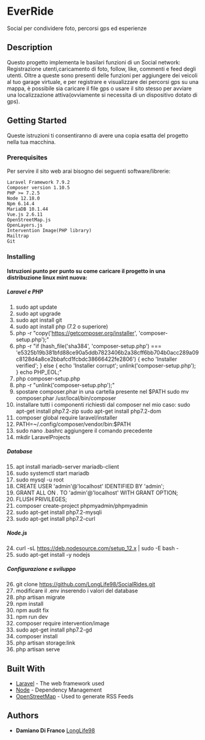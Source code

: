 # EverRide

Social per condividere foto, percorsi gps ed esperienze 

## Description

Questo progetto implementa le basilari funzioni di un Social network: Registrazione utenti,caricamento di foto, follow, like, commenti e feed degli utenti.
Oltre a queste sono presenti delle funzioni per aggiungere dei veicoli al tuo garage virtuale, e per registrare e visualizzare dei percorsi gps su una mappa,
è possibile sia caricare il file gps o usare il sito stesso per avviare una localizzazione attiva(ovviamente si necessita di un dispositivo dotato di gps).

## Getting Started

Queste istruzioni ti consentiranno di avere una copia esatta del progetto nella tua macchina.


### Prerequisites

Per servire il sito web arai bisogno dei seguenti software/librerie:

```
Laravel Framework 7.9.2
Composer version 1.10.5
PHP >= 7.2.5
Node 12.18.0
Npm 6.14.4
MariaDB 10.1.44
Vue.js 2.6.11 
OpenStreetMap.js
OpenLayers.js
Intervention Image(PHP library)
Mailtrap
Git

```

### Installing

#### Istruzioni punto per punto su come caricare il progetto in una distribuzione linux mint nuova:

##### Laravel e PHP

1. sudo apt update
2. sudo apt upgrade
3. sudo apt install git
4. sudo apt install php (7.2 o superiore)
5. php -r "copy('https://getcomposer.org/installer', 'composer-setup.php');"
6. php -r "if (hash_file('sha384', 'composer-setup.php') === 'e5325b19b381bfd88ce90a5ddb7823406b2a38cff6bb704b0acc289a09c8128d4a8ce2bbafcd1fcbdc38666422fe2806') { echo 'Installer verified'; } else { echo 'Installer corrupt'; unlink('composer-setup.php'); } echo PHP_EOL;"
7. php composer-setup.php
8. php -r "unlink('composer-setup.php');"
9. spostare composer.phar in una cartella presente nel $PATH
   sudo mv composer.phar /usr/local/bin/composer
10. installare tutti i componenti richiesti dal composer nel mio caso:
    sudo apt-get install php7.2-zip
    sudo apt-get install php7.2-dom
11. composer global require laravel/installer
12. PATH=~/.config/composer/vendor/bin:$PATH 
13. sudo nano .bashrc aggiungere il comando precedente
14. mkdir LaravelProjects

##### Database

15. apt install mariadb-server mariadb-client
16. sudo systemctl start mariadb
17. sudo mysql -u root
18. CREATE USER 'admin'@'localhost' IDENTIFIED BY 'admin';
18. GRANT ALL ON *.* TO 'admin'@'localhost' WITH GRANT OPTION;
20. FLUSH PRIVILEGES;
21. composer create-project phpmyadmin/phpmyadmin
22. sudo apt-get install php7.2-mysqli
23. sudo apt-get install php7.2-curl

##### Node.js
 
24. curl -sL https://deb.nodesource.com/setup_12.x | sudo -E bash -
25. sudo apt-get install -y nodejs

##### Configurazione e sviluppo

26. git clone https://github.com/LongLife98/SocialRides.git
27. modificare il .env inserendo i valori del database
28. php artisan migrate
29. npm install
30. npm audit fix
31. npm run dev
32. composer require intervention/image
33. sudo apt-get install php7.2-gd
34. composer install
35. php artisan storage:link
36. php artisan serve


## Built With

* [Laravel](https://laravel.com/) - The web framework used
* [Node](https://nodejs.org/it/) - Dependency Management
* [OpenStreetMap](https://rometools.github.io/rome/) - Used to generate RSS Feeds


## Authors

* **Damiano Di Franco**  [LongLife98](https://github.com/LongLife98)

